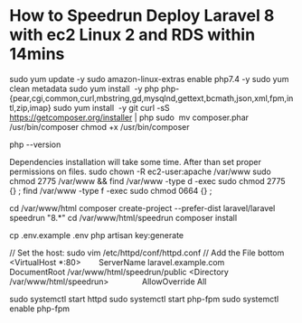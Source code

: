 # How to Speedrun Deploy  Laravel 8 with ec2 Linux 2 and RDS within 14mins

sudo yum update -y
sudo amazon-linux-extras enable php7.4 -y
sudo yum clean metadata
sudo yum install  -y php php-{pear,cgi,common,curl,mbstring,gd,mysqlnd,gettext,bcmath,json,xml,fpm,intl,zip,imap}
sudo yum install  -y git
curl -sS https://getcomposer.org/installer | php
sudo  mv composer.phar /usr/bin/composer
chmod +x /usr/bin/composer

php --version

Dependencies installation will take some time. After than set proper permissions on files.
sudo chown -R ec2-user:apache /var/www
sudo chmod 2775 /var/www && find /var/www -type d -exec sudo chmod 2775 {} \;
find /var/www -type f -exec sudo chmod 0664 {} \;

cd /var/www/html
composer create-project --prefer-dist laravel/laravel speedrun "8.*"
cd /var/www/html/speedrun 
composer install


cp .env.example .env
php artisan key:generate

// Set the host:
sudo vim /etc/httpd/conf/httpd.conf
// Add the File bottom
<VirtualHost *:80>
       ServerName laravel.example.com
       DocumentRoot /var/www/html/speedrun/public
<Directory /var/www/html/speedrun>
              AllowOverride All
       </Directory>
</VirtualHost>

sudo systemctl start httpd
sudo systemctl start php-fpm
sudo systemctl enable php-fpm
